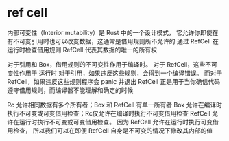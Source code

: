 # ref cell

内部可变性（Interior mutability）是 Rust 中的一个设计模式，
它允许你即使在有不可变引用时也可以改变数据，这通常是借用规则所不允许的
通过 RefCell<T> 在运行时检查借用规则
RefCell<T> 代表其数据的唯一的所有权

对于引用和 Box<T>，借用规则的不可变性作用于编译时。
对于 RefCell<T>，这些不可变性作用于 运行时
对于引用，如果违反这些规则，会得到一个编译错误。
而对于 RefCell<T>，如果违反这些规则程序会 panic 并退出
RefCell<T> 正是用于当你确信代码遵守借用规则，而编译器不能理解和确定的时候

Rc<T> 允许相同数据有多个所有者；Box<T> 和 RefCell<T> 有单一所有者
Box<T> 允许在编译时执行不可变或可变借用检查；Rc<T>仅允许在编译时执行不可变借用检查
RefCell<T> 允许在运行时执行不可变或可变借用检查。
因为 RefCell<T> 允许在运行时执行可变借用检查，
所以我们可以在即便 RefCell<T> 自身是不可变的情况下修改其内部的值